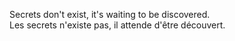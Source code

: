 Secrets don't exist, it's waiting to be discovered. <br>
Les secrets n'existe pas, il attende d'être découvert.
